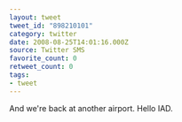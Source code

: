 ```yaml
---
layout: tweet
tweet_id: "898210101"
category: twitter
date: 2008-08-25T14:01:16.000Z
source: Twitter SMS
favorite_count: 0
retweet_count: 0
tags:
- tweet
---
```


And we're back at another airport. Hello IAD.
